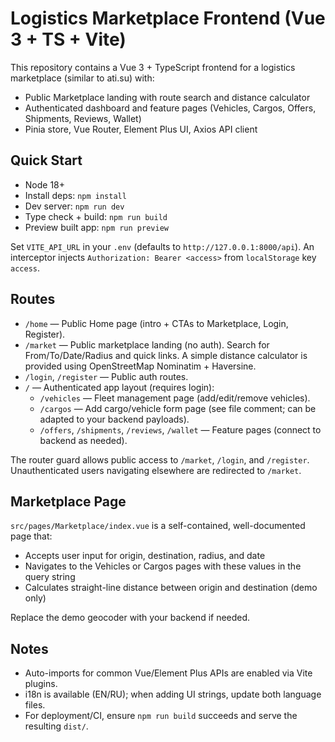 # Logistics Marketplace Frontend (Vue 3 + TS + Vite)

This repository contains a Vue 3 + TypeScript frontend for a logistics marketplace (similar to ati.su) with:
- Public Marketplace landing with route search and distance calculator
- Authenticated dashboard and feature pages (Vehicles, Cargos, Offers, Shipments, Reviews, Wallet)
- Pinia store, Vue Router, Element Plus UI, Axios API client

## Quick Start
- Node 18+
- Install deps: `npm install`
- Dev server: `npm run dev`
- Type check + build: `npm run build`
- Preview built app: `npm run preview`

Set `VITE_API_URL` in your `.env` (defaults to `http://127.0.0.1:8000/api`). An interceptor injects `Authorization: Bearer <access>` from `localStorage` key `access`.

## Routes
- `/home` — Public Home page (intro + CTAs to Marketplace, Login, Register).
- `/market` — Public marketplace landing (no auth). Search for From/To/Date/Radius and quick links. A simple distance calculator is provided using OpenStreetMap Nominatim + Haversine.
- `/login`, `/register` — Public auth routes.
- `/` — Authenticated app layout (requires login):
  - `/vehicles` — Fleet management page (add/edit/remove vehicles).
  - `/cargos` — Add cargo/vehicle form page (see file comment; can be adapted to your backend payloads).
  - `/offers`, `/shipments`, `/reviews`, `/wallet` — Feature pages (connect to backend as needed).

The router guard allows public access to `/market`, `/login`, and `/register`. Unauthenticated users navigating elsewhere are redirected to `/market`.

## Marketplace Page
`src/pages/Marketplace/index.vue` is a self-contained, well-documented page that:
- Accepts user input for origin, destination, radius, and date
- Navigates to the Vehicles or Cargos pages with these values in the query string
- Calculates straight-line distance between origin and destination (demo only)

Replace the demo geocoder with your backend if needed.

## Notes
- Auto-imports for common Vue/Element Plus APIs are enabled via Vite plugins.
- i18n is available (EN/RU); when adding UI strings, update both language files.
- For deployment/CI, ensure `npm run build` succeeds and serve the resulting `dist/`.
